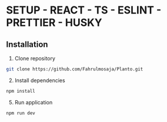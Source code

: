 # SETUP - REACT - TS - ESLINT - PRETTIER - HUSKY

## Installation

1. Clone repository

```bash
git clone https://github.com/Fahrulmosaja/Planto.git
```

2. Install dependencies

```bash
npm install
```

5. Run application

```bash
npm run dev
```
